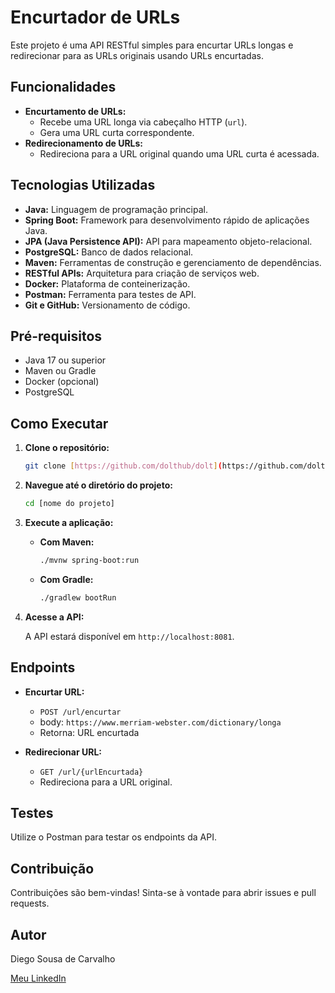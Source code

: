 # Encurtador de URLs

Este projeto é uma API RESTful simples para encurtar URLs longas e redirecionar para as URLs originais usando URLs encurtadas.

## Funcionalidades

* **Encurtamento de URLs:**
    * Recebe uma URL longa via cabeçalho HTTP (`url`).
    * Gera uma URL curta correspondente.
* **Redirecionamento de URLs:**
    * Redireciona para a URL original quando uma URL curta é acessada.

## Tecnologias Utilizadas

* **Java:** Linguagem de programação principal.
* **Spring Boot:** Framework para desenvolvimento rápido de aplicações Java.
* **JPA (Java Persistence API):** API para mapeamento objeto-relacional.
* **PostgreSQL:** Banco de dados relacional.
* **Maven:** Ferramentas de construção e gerenciamento de dependências.
* **RESTful APIs:** Arquitetura para criação de serviços web.
* **Docker:** Plataforma de conteinerização.
* **Postman:** Ferramenta para testes de API.
* **Git e GitHub:** Versionamento de código.

## Pré-requisitos

* Java 17 ou superior
* Maven ou Gradle
* Docker (opcional)
* PostgreSQL

## Como Executar

1.  **Clone o repositório:**

    ```bash
    git clone [https://github.com/dolthub/dolt](https://github.com/dolthub/dolt)
    ```

2.  **Navegue até o diretório do projeto:**

    ```bash
    cd [nome do projeto]
    ```

3.  **Execute a aplicação:**

    * **Com Maven:**

        ```bash
        ./mvnw spring-boot:run
        ```

    * **Com Gradle:**

        ```bash
        ./gradlew bootRun
        ```

4.  **Acesse a API:**

    A API estará disponível em `http://localhost:8081`.

## Endpoints

* **Encurtar URL:**

    * `POST /url/encurtar`
    * body: `https://www.merriam-webster.com/dictionary/longa`
    * Retorna: URL encurtada

* **Redirecionar URL:**

    * `GET /url/{urlEncurtada}`
    * Redireciona para a URL original.

## Testes

Utilize o Postman para testar os endpoints da API.

## Contribuição

Contribuições são bem-vindas! Sinta-se à vontade para abrir issues e pull requests.

## Autor

Diego Sousa de Carvalho

[Meu LinkedIn](https://www.linkedin.com/in/devdiego/)
